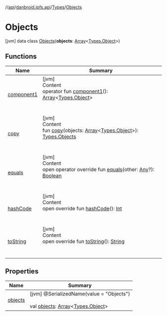 //[api](../../../index.md)/[danbroid.ipfs.api](../../index.md)/[Types](../index.md)/[Objects](index.md)



# Objects  
 [jvm] data class [Objects](index.md)(**objects**: [Array](https://kotlinlang.org/api/latest/jvm/stdlib/kotlin/-array/index.html)<[Types.Object](../-object/index.md)>)   


## Functions  
  
|  Name|  Summary| 
|---|---|
| [component1](component1.md)| [jvm]  <br>Content  <br>operator fun [component1](component1.md)(): [Array](https://kotlinlang.org/api/latest/jvm/stdlib/kotlin/-array/index.html)<[Types.Object](../-object/index.md)>  <br><br><br>
| [copy](copy.md)| [jvm]  <br>Content  <br>fun [copy](copy.md)(objects: [Array](https://kotlinlang.org/api/latest/jvm/stdlib/kotlin/-array/index.html)<[Types.Object](../-object/index.md)>): [Types.Objects](index.md)  <br><br><br>
| [equals](../-name-value/index.md#kotlin/Any/equals/#kotlin.Any?/PointingToDeclaration/)| [jvm]  <br>Content  <br>open operator override fun [equals](../-name-value/index.md#kotlin/Any/equals/#kotlin.Any?/PointingToDeclaration/)(other: [Any](https://kotlinlang.org/api/latest/jvm/stdlib/kotlin/-any/index.html)?): [Boolean](https://kotlinlang.org/api/latest/jvm/stdlib/kotlin/-boolean/index.html)  <br><br><br>
| [hashCode](../-name-value/index.md#kotlin/Any/hashCode/#/PointingToDeclaration/)| [jvm]  <br>Content  <br>open override fun [hashCode](../-name-value/index.md#kotlin/Any/hashCode/#/PointingToDeclaration/)(): [Int](https://kotlinlang.org/api/latest/jvm/stdlib/kotlin/-int/index.html)  <br><br><br>
| [toString](../-name-value/index.md#kotlin/Any/toString/#/PointingToDeclaration/)| [jvm]  <br>Content  <br>open override fun [toString](../-name-value/index.md#kotlin/Any/toString/#/PointingToDeclaration/)(): [String](https://kotlinlang.org/api/latest/jvm/stdlib/kotlin/-string/index.html)  <br><br><br>


## Properties  
  
|  Name|  Summary| 
|---|---|
| [objects](index.md#danbroid.ipfs.api/Types.Objects/objects/#/PointingToDeclaration/)|  [jvm] @SerializedName(value = "Objects")  <br>  <br>val [objects](index.md#danbroid.ipfs.api/Types.Objects/objects/#/PointingToDeclaration/): [Array](https://kotlinlang.org/api/latest/jvm/stdlib/kotlin/-array/index.html)<[Types.Object](../-object/index.md)>   <br>

